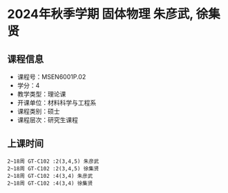 # 2024年秋季学期 固体物理 朱彦武, 徐集贤






## 课程信息

- 课程号：MSEN6001P.02
- 学分：4
- 教学类型：理论课
- 开课单位：材料科学与工程系
- 课程类别：硕士
- 课程层次：研究生课程

## 上课时间

```
2~18周 GT-C102 :2(3,4,5) 朱彦武
2~18周 GT-C102 :2(3,4,5) 徐集贤
2~18周 GT-C102 :4(3,4) 朱彦武
2~18周 GT-C102 :4(3,4) 徐集贤
```

